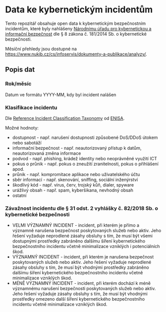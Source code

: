 # Data ke kybernetickým incidentům

Tento repozitář obsahuje open data k kybernetickým bezpečnostním incidentům, které byly nahlášeny [Národnímu úřadu pro kybernetickou a informační bezpečnost](https://www.nukib.cz) dle § 8 zákona č. 181/2014 Sb. o kybernetické bezpečnosti.

Měsíční přehledy jsou dostupné na https://www.nukib.cz/cs/infoservis/dokumenty-a-publikace/analyzy/.

## Popis dat

### Rok/měsíc

Datum ve formátu YYYY-MM, kdy byl incident nalášen

### Klasifikace incidentu

Dle [Reference Incident Classification Taxonomy](https://www.enisa.europa.eu/publications/reference-incident-classification-taxonomy) od [ENISA](https://www.enisa.europa.eu).

Možné hodnoty:
* dostupnost - např. narušení dostupnosti způsobené DoS/DDoS útokem nebo sabotáží
* informační bezpečnost - např. neautorizovaný přístup k datům, neautorizovaná změna informace
* podvod - např. phishing, krádež identity nebo neoprávněné využití ICT
* pokus o průnik - např. pokus o zneužití zranitelnosti, pokus o přihlášení apod.
* průnik - např. kompromitace aplikace nebo uživatelského účtu
* sběr informací - např. skenování, sniffing, sociální inženýrství
* škodlivý kód - např. virus, červ, trojský kůň, dialer, spyware
* urážlivý obsah - např. spam, kyberšikana, nevhodný obsah
* ostatní	

### Závažnost incidentu dle § 31 odst. 2 vyhlášky č. 82/2018 Sb. o kybernetické bezpečnosti

* VELMI VÝZNAMNÝ INCIDENT - incident, při kterém je přímo a významně narušena bezpečnost poskytovaných služeb nebo aktiv. Jeho řešení vyžaduje neprodlené zásahy obsluhy s tím, že musí být všemi dostupnými prostředky zabráněno dalšímu šíření kybernetického bezpečnostního incidentu včetně minimalizace vzniklých i potenciálních škod.
* VÝZNAMNÝ INCIDENT - incident, při kterém je narušena bezpečnost poskytovaných služeb nebo aktiv. Jeho řešení vyžaduje neprodlené zásahy obsluhy s tím, že musí být vhodnými prostředky zabráněno dalšímu šíření kybernetického bezpečnostního incidentu včetně minimalizace vzniklých škod.
* MÉNĚ VÝZNAMNÝ INCIDENT - incident, při kterém dochází k méně významnému narušení bezpečnosti poskytovaných služeb nebo aktiv. Jeho řešení vyžaduje zásahy obsluhy s tím, že musí být vhodnými prostředky omezeno další šíření kybernetického bezpečnostního incidentu včetně minimalizace vzniklých škod.
